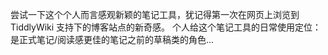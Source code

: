 尝试一下这个个人而言感观新颖的笔记工具，犹记得第一次在网页上浏览到 TiddlyWiki 支持下的博客站点的新奇感。
个人给这个笔记工具的日常使用定位：是正式笔记/阅读感更佳的笔记之前的草稿类的角色...